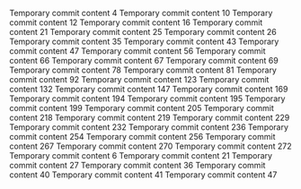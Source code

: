 Temporary commit content 4
Temporary commit content 10
Temporary commit content 12
Temporary commit content 16
Temporary commit content 21
Temporary commit content 25
Temporary commit content 26
Temporary commit content 35
Temporary commit content 43
Temporary commit content 47
Temporary commit content 56
Temporary commit content 66
Temporary commit content 67
Temporary commit content 69
Temporary commit content 78
Temporary commit content 81
Temporary commit content 92
Temporary commit content 123
Temporary commit content 132
Temporary commit content 147
Temporary commit content 169
Temporary commit content 194
Temporary commit content 195
Temporary commit content 199
Temporary commit content 205
Temporary commit content 218
Temporary commit content 219
Temporary commit content 229
Temporary commit content 232
Temporary commit content 236
Temporary commit content 254
Temporary commit content 256
Temporary commit content 267
Temporary commit content 270
Temporary commit content 272
Temporary commit content 6
Temporary commit content 21
Temporary commit content 27
Temporary commit content 36
Temporary commit content 40
Temporary commit content 41
Temporary commit content 47
